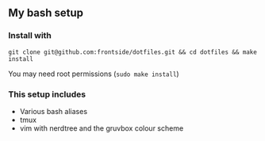 ## My bash setup

### Install with
```
git clone git@github.com:frontside/dotfiles.git && cd dotfiles && make install
```
You may need root permissions (`sudo make install`)

### This setup includes

- Various bash aliases
- tmux
- vim with nerdtree and the gruvbox colour scheme

